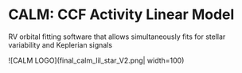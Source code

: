 # CALM: CCF Activity Linear Model
 RV orbital fitting software that allows simultaneously fits for stellar variability and Keplerian signals

![CALM LOGO](final_calm_lil_star_V2.png| width=100)
